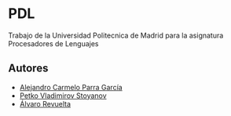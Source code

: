 # PDL
Trabajo de la Universidad Politecnica de Madrid para la asignatura Procesadores de Lenguajes

## Autores
- [Alejandro Carmelo Parra García](https://github.com/athanatos96)
- [Petko Vladimirov Stoyanov](https://github.com/ppetko98)
- [Álvaro Revuelta](https://github.com/rv0lt)

